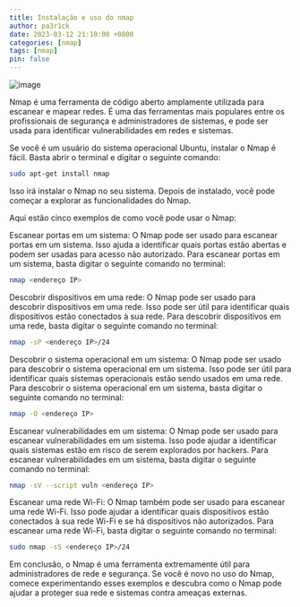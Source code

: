 ```yaml
---
title: Instalação e uso do nmap 
author: pa3r1ck
date: 2023-03-12 21:10:00 +0800
categories: [nmap]
tags: [nmap]
pin: false
---
```


![image](https://camo.githubusercontent.com/2502e407355cd4180a1c66f1d93c744db982fc70e0504db04e2090afac7760fb/68747470733a2f2f692e6962622e636f2f4e54796e6472462f702d6e6d61702e706e67)



Nmap é uma ferramenta de código aberto amplamente utilizada para escanear e mapear redes. É uma das ferramentas mais populares entre os profissionais de segurança e administradores de sistemas, e pode ser usada para identificar vulnerabilidades em redes e sistemas.

Se você é um usuário do sistema operacional Ubuntu, instalar o Nmap é fácil. Basta abrir o terminal e digitar o seguinte comando:
``` bash
sudo apt-get install nmap
```
Isso irá instalar o Nmap no seu sistema. Depois de instalado, você pode começar a explorar as funcionalidades do Nmap.

Aqui estão cinco exemplos de como você pode usar o Nmap:

Escanear portas em um sistema: O Nmap pode ser usado para escanear portas em um sistema. Isso ajuda a identificar quais portas estão abertas e podem ser usadas para acesso não autorizado. Para escanear portas em um sistema, basta digitar o seguinte comando no terminal:
``` bash
nmap <endereço IP>
```

Descobrir dispositivos em uma rede: O Nmap pode ser usado para descobrir dispositivos em uma rede. Isso pode ser útil para identificar quais dispositivos estão conectados à sua rede. Para descobrir dispositivos em uma rede, basta digitar o seguinte comando no terminal:
``` bash
nmap -sP <endereço IP>/24
```


Descobrir o sistema operacional em um sistema: O Nmap pode ser usado para descobrir o sistema operacional em um sistema. Isso pode ser útil para identificar quais sistemas operacionais estão sendo usados em uma rede. Para descobrir o sistema operacional em um sistema, basta digitar o seguinte comando no terminal:
``` bash
nmap -O <endereço IP>
```


Escanear vulnerabilidades em um sistema: O Nmap pode ser usado para escanear vulnerabilidades em um sistema. Isso pode ajudar a identificar quais sistemas estão em risco de serem explorados por hackers. Para escanear vulnerabilidades em um sistema, basta digitar o seguinte comando no terminal:
``` bash
nmap -sV --script vuln <endereço IP>
```


Escanear uma rede Wi-Fi: O Nmap também pode ser usado para escanear uma rede Wi-Fi. Isso pode ajudar a identificar quais dispositivos estão conectados à sua rede Wi-Fi e se há dispositivos não autorizados. Para escanear uma rede Wi-Fi, basta digitar o seguinte comando no terminal:
``` bash
sudo nmap -sS <endereço IP>/24
```


Em conclusão, o Nmap é uma ferramenta extremamente útil para administradores de rede e segurança. Se você é novo no uso do Nmap, comece experimentando esses exemplos e descubra como o Nmap pode ajudar a proteger sua rede e sistemas contra ameaças externas.
